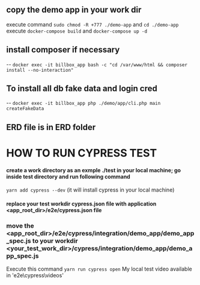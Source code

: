 ## copy the demo app in your work dir 
 execute command ```sudo chmod -R +777 ./demo-app``` and ```cd ./demo-app```
execute ```docker-compose build``` and ```docker-compose up -d```
## install composer if necessary 
-- `docker exec -it billbox_app bash -c "cd /var/www/html && composer install --no-interaction"`
## To install all db fake data and login cred 
-- `docker exec -it billbox_app php ./demo/app/cli.php main createFakeData`
## ERD file is in ERD folder 
  

# HOW TO RUN CYPRESS TEST #
 #### create a work directory as an exmple ./test in your local machine; go inside test directory and run following command
```yarn add cypress --dev``` (it will install cypress in your local machine)
#### replace your test workdir cypress.json file with application  <app_root_dir>/e2e/cypress.json file  
### move the <app_root_dir>/e2e/cypress/integration/demo_app/demo_app_spec.js to your workdir <your_test_work_dir>/cypress/integration/demo_app/demo_app_spec.js 

Execute this command ```yarn run cypress open```
My local test video available in 'e2e\cypress\videos\'